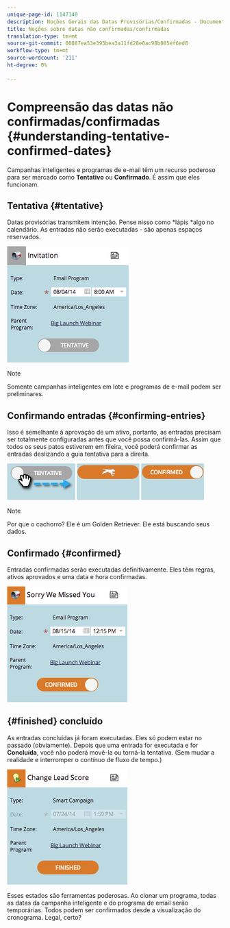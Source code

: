 ```yaml
---
unique-page-id: 1147140
description: Noções Gerais das Datas Provisórias/Confirmadas - Documentos do Marketing - Documentação do Produto
title: Noções sobre datas não confirmadas/confirmadas
translation-type: tm+mt
source-git-commit: 00887ea53e395bea3a11fd28e0ac98b085ef6ed8
workflow-type: tm+mt
source-wordcount: '211'
ht-degree: 0%

---
```



# Compreensão das datas não confirmadas/confirmadas {#understanding-tentative-confirmed-dates}

Campanhas inteligentes e programas de e-mail têm um recurso poderoso para ser marcado como **Tentativo** ou **Confirmado**. É assim que eles funcionam.

## Tentativa {#tentative}

Datas provisórias transmitem intenção. Pense nisso como *lápis *algo no calendário. As entradas não serão executadas - são apenas espaços reservados.

![](assets/image2014-9-23-15-3a22-3a23.png)

>[!NOTE]
>
>Somente campanhas inteligentes em lote e programas de e-mail podem ser preliminares.

## Confirmando entradas {#confirming-entries}

Isso é semelhante à aprovação de um ativo, portanto, as entradas precisam ser totalmente configuradas antes que você possa confirmá-las. Assim que todos os seus patos estiverem em fileira, você poderá confirmar as entradas deslizando a guia tentativa para a direita.

![](assets/image2014-9-23-15-3a23-3a2.png)  ![](assets/image2014-9-23-15-3a23-3a8.png) ![](assets/image2014-9-23-15-3a23-3a12.png)

>[!NOTE]
>
>Por que o cachorro? Ele é um Golden Retriever. Ele está buscando seus dados.

## Confirmado {#confirmed}

Entradas confirmadas serão executadas definitivamente. Eles têm regras, ativos aprovados e uma data e hora confirmadas.

![](assets/image2014-9-23-15-3a23-3a30.png)

## {#finished} concluído

As entradas concluídas já foram executadas. Eles só podem estar no passado (obviamente). Depois que uma entrada for executada e for **Concluída**, você não poderá movê-la ou torná-la tentativa. (Sem mudar a realidade e interromper o contínuo de fluxo de tempo.)

![](assets/image2014-9-23-15-3a25-3a53.png)

Esses estados são ferramentas poderosas. Ao clonar um programa, todas as datas da campanha inteligente e do programa de email serão temporárias. Todos podem ser confirmados desde a visualização do cronograma. Legal, certo?
